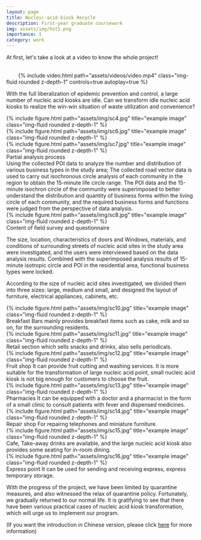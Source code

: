 ```yaml
---
layout: page
title: Nucleic-acid-kiosk Recycle
description: First-year graduate coursework
img: assets/img/hst1.png
importance: 1
category: work
---
```


At first, let's take a look at a video to know the whole project!
<div class="row mt-3">
    <div class="col-sm mt-3 mt-md-0">
        {% include video.html path="assets/videos/video.mp4" class="img-fluid rounded z-depth-1" controls=true autoplay=true %}
    </div>
</div>

With the full liberalization of epidemic prevention and control, a large number of nucleic acid kiosks are idle. Can we transform idle nucleic acid kiosks to realize the win-win situation of waste utilization and convenience?



<div class="row">
    <div class="col-sm mt-3 mt-md-0">
        {% include figure.html path="assets/img/sc4.jpg" title="example image" class="img-fluid rounded z-depth-1" %}
    </div>
    <div class="col-sm mt-3 mt-md-0">
        {% include figure.html path="assets/img/sc6.jpg" title="example image" class="img-fluid rounded z-depth-1" %}
    </div>
    <div class="col-sm mt-3 mt-md-0">
        {% include figure.html path="assets/img/sc7.jpg" title="example image" class="img-fluid rounded z-depth-1" %}
    </div>
</div>
<div class="caption">
   Partial analysis process
  
</div>
Using the collected POI data to analyze the number and distribution of various business types in the study area; The collected road vector data is used to carry out isochronous circle analysis of each community in the region to obtain the 15-minute life circle range. The POI data and the 15-minute isochron circle of the community were superimposed to better understand the distribution and quantity of business forms within the living circle of each community, and the required business forms and functions were judged from the perspective of data analysis.

<div class="row">
    <div class="col-sm mt-3 mt-md-0">
        {% include figure.html path="assets/img/sc8.jpg" title="example image" class="img-fluid rounded z-depth-1" %}
    </div>
</div>
<div class="caption">
    Content of field survey and questionnaire
</div>

The size, location, characteristics of doors and Windows, materials, and conditions of surrounding streets of nucleic acid sites in the study area were investigated, and the users were interviewed based on the data analysis results. Combined with the superimposed analysis results of 15-minute isotropic circle and POI in the residential area, functional business types were locked.

According to the size of nucleic acid sites investigated, we divided them into three sizes: large, medium and small, and designed the layout of furniture, electrical appliances, cabinets, etc.

<div class="row">
    <div class="col-sm mt-3 mt-md-0">
        {% include figure.html path="assets/img/sc10.jpg" title="example image" class="img-fluid rounded z-depth-1" %}
    </div>
</div>
<div class="caption">
    Breakfast Bars
    mainly provides breakfast items such as cake, milk and so on, for the surrounding residents.
</div>
<div class="row">
    <div class="col-sm mt-3 mt-md-0">
        {% include figure.html path="assets/img/sc11.jpg" title="example image" class="img-fluid rounded z-depth-1" %}
    </div>
</div>
<div class="caption">
    Retail section
    which sells snacks and drinks, also sells periodicals.
</div>
<div class="row">
    <div class="col-sm mt-3 mt-md-0">
        {% include figure.html path="assets/img/sc12.jpg" title="example image" class="img-fluid rounded z-depth-1" %}
    </div>
</div>
<div class="caption">
    Fruit shop
    It can provide fruit cutting and washing services. It is more suitable for the transformation of large nucleic acid point, small nucleic acid kiosk is not big enough for customers to choose the fruit.
</div>
<div class="row">
    <div class="col-sm mt-3 mt-md-0">
        {% include figure.html path="assets/img/sc13.jpg" title="example image" class="img-fluid rounded z-depth-1" %}
    </div>
</div>
<div class="caption">
    Pharmacies
    It can be equipped with a doctor and a pharmacist in the form of a small clinic to consult patients with fever and dispensed medicines.
</div>
<div class="row">
    <div class="col-sm mt-3 mt-md-0">
        {% include figure.html path="assets/img/sc14.jpg" title="example image" class="img-fluid rounded z-depth-1" %}
    </div>
</div>
<div class="caption">
    Repair shop
    For repairng telephones and miniature furniture.
</div>
<div class="row">
    <div class="col-sm mt-3 mt-md-0">
        {% include figure.html path="assets/img/sc15.jpg" title="example image" class="img-fluid rounded z-depth-1" %}
    </div>
</div>
<div class="caption">
    Cafe, 
    Take-away drinks are available, and the large nucleic acid kiosk also provides some seating for in-room dining.
</div>
<div class="row">
    <div class="col-sm mt-3 mt-md-0">
        {% include figure.html path="assets/img/sc16.jpg" title="example image" class="img-fluid rounded z-depth-1" %}
    </div>
</div>
<div class="caption">
    Express point
    It can be used for sending and receiving express, express temporary storage.
</div>


With the progress of the project, we have been limited by quarantine measures, and also witnessed the relax of quarantine policy. Fortunately, we gradually returned to our normal life. It is gratifying to see that there have been various practical cases of nucleic acid kiosk transformation, which will urge us to implement our program.

(If you want the introduction in Chinese version, please click [here](https://mp.weixin.qq.com/s/0EGHjRmM4194ibDMgvPHWQ) for more information)
